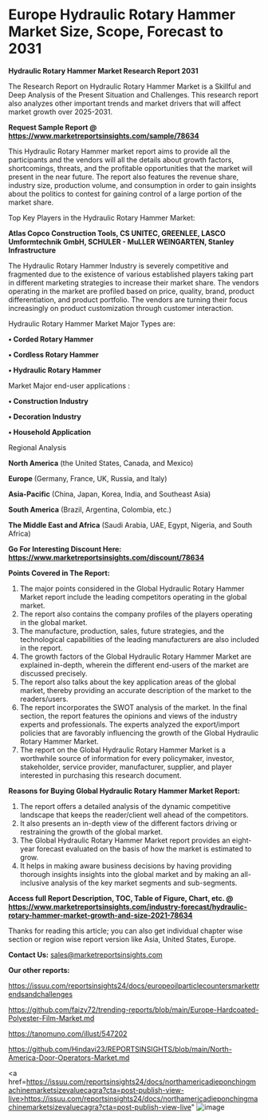 # Europe Hydraulic Rotary Hammer Market Size, Scope, Forecast to 2031

<strong>Hydraulic Rotary Hammer Market Research Report 2031</strong>

The Research Report on Hydraulic Rotary Hammer Market is a Skillful and Deep Analysis of the Present Situation and Challenges. This research report also analyzes other important trends and market drivers that will affect market growth over 2025-2031.

<strong>Request Sample Report @ <a href=https://www.marketreportsinsights.com/sample/78634>https://www.marketreportsinsights.com/sample/78634</a></strong>

This Hydraulic Rotary Hammer market report aims to provide all the participants and the vendors will all the details about growth factors, shortcomings, threats, and the profitable opportunities that the market will present in the near future. The report also features the revenue share, industry size, production volume, and consumption in order to gain insights about the politics to contest for gaining control of a large portion of the market share.

Top Key Players in the Hydraulic Rotary Hammer Market:

<strong>Atlas Copco Construction Tools, CS UNITEC, GREENLEE, LASCO Umformtechnik GmbH, SCHULER - MuLLER WEINGARTEN, Stanley Infrastructure</strong>

The Hydraulic Rotary Hammer Industry is severely competitive and fragmented due to the existence of various established players taking part in different marketing strategies to increase their market share. The vendors operating in the market are profiled based on price, quality, brand, product differentiation, and product portfolio. The vendors are turning their focus increasingly on product customization through customer interaction.

Hydraulic Rotary Hammer Market Major Types are:

<strong>• Corded Rotary Hammer

• Cordless Rotary Hammer

• Hydraulic Rotary Hammer</strong>

Market Major end-user applications :

<strong>• Construction Industry

• Decoration Industry

• Household Application</strong>

Regional Analysis

</u><strong><b>North America</b></strong> (the United States, Canada, and Mexico)

<strong><b>Europe </b></strong>(Germany, France, UK, Russia, and Italy)

<strong><b>Asia-Pacific</b></strong> (China, Japan, Korea, India, and Southeast Asia)

<strong><b>South America</b></strong> (Brazil, Argentina, Colombia, etc.)

<strong><b>The Middle East and Africa</b></strong> (Saudi Arabia, UAE, Egypt, Nigeria, and South Africa)

<strong>Go For Interesting Discount Here: <a href=https://www.marketreportsinsights.com/discount/78634>https://www.marketreportsinsights.com/discount/78634</a></strong>

<strong>Points Covered in The Report:</strong>
<ol>
  <li>The major points considered in the Global Hydraulic Rotary Hammer Market report include the leading competitors operating in the global market.</li>
  <li>The report also contains the company profiles of the players operating in the global market.</li>
  <li>The manufacture, production, sales, future strategies, and the technological capabilities of the leading manufacturers are also included in the report.</li>
  <li>The growth factors of the Global Hydraulic Rotary Hammer Market are explained in-depth, wherein the different end-users of the market are discussed precisely.</li>
  <li>The report also talks about the key application areas of the global market, thereby providing an accurate description of the market to the readers/users.</li>
  <li>The report incorporates the SWOT analysis of the market. In the final section, the report features the opinions and views of the industry experts and professionals. The experts analyzed the export/import policies that are favorably influencing the growth of the Global Hydraulic Rotary Hammer Market.</li>
  <li>The report on the Global Hydraulic Rotary Hammer Market is a worthwhile source of information for every policymaker, investor, stakeholder, service provider, manufacturer, supplier, and player interested in purchasing this research document.</li>
</ol>
<strong>Reasons for Buying Global Hydraulic Rotary Hammer Market Report:</strong>

<ol>
  <li>The report offers a detailed analysis of the dynamic competitive landscape that keeps the reader/client well ahead of the competitors.</li>
  <li>It also presents an in-depth view of the different factors driving or restraining the growth of the global market.</li>
  <li>The Global Hydraulic Rotary Hammer Market report provides an eight-year forecast evaluated on the basis of how the market is estimated to grow.</li>
  <li>It helps in making aware business decisions by having providing thorough insights insights into the global market and by making an all-inclusive analysis of the key market segments and sub-segments.</li>
</ol>
<strong>Access full Report Description, TOC, Table of Figure, Chart, etc. @ <a href=https://www.marketreportsinsights.com/industry-forecast/hydraulic-rotary-hammer-market-growth-and-size-2021-78634>https://www.marketreportsinsights.com/industry-forecast/hydraulic-rotary-hammer-market-growth-and-size-2021-78634</a></strong>


Thanks for reading this article; you can also get individual chapter wise section or region wise report version like Asia, United States, Europe.

<strong>Contact Us:</strong>
sales@marketreportsinsights.com

<strong>Our other reports:</strong>

<a href=https://issuu.com/reportsinsights24/docs/europeoilparticlecountersmarkettrendsandchallenges>https://issuu.com/reportsinsights24/docs/europeoilparticlecountersmarkettrendsandchallenges</a>

<a href=https://github.com/faizy72/trending-reports/blob/main/Europe-Hardcoated-Polyester-Film-Market.md>https://github.com/faizy72/trending-reports/blob/main/Europe-Hardcoated-Polyester-Film-Market.md</a>

<a href=https://tanomuno.com/illust/547202>https://tanomuno.com/illust/547202</a>

<a href=https://github.com/Hindavi23/REPORTSINSIGHTS/blob/main/North-America-Door-Operators-Market.md>https://github.com/Hindavi23/REPORTSINSIGHTS/blob/main/North-America-Door-Operators-Market.md</a>

<a href=https://issuu.com/reportsinsights24/docs/northamericadieponchingmachinemarketsizevaluecagra?cta=post-publish-view-live>https://issuu.com/reportsinsights24/docs/northamericadieponchingmachinemarketsizevaluecagra?cta=post-publish-view-live</a>"
![image](https://github.com/user-attachments/assets/a18e5e27-3d14-4415-b88d-64a9a19ae972)
